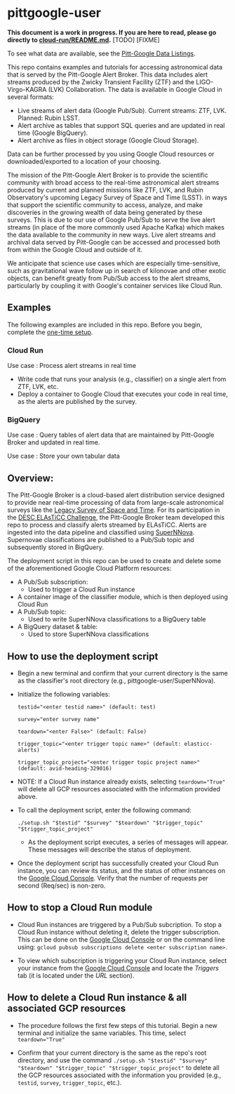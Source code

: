 # pittgoogle-user

**This document is a work in progress. If you are here to read, please go directly to [cloud-run/README.md](cloud-run/README.md).**
[TODO] [FIXME]

To see what data are available, see the [Pitt-Google Data Listings](https://mwvgroup.github.io/pittgoogle-client/listing.html).

This repo contains examples and tutorials for accessing astronomical data that is served by the Pitt-Google Alert Broker.
This data includes alert streams produced by the Zwicky Transient Facility (ZTF) and the LIGO-Virgo-KAGRA (LVK) Collaboration.
The data is available in Google Cloud in several formats:

- Live streams of alert data (Google Pub/Sub). Current streams: ZTF, LVK. Planned: Rubin LSST.
- Alert archive as tables that support SQL queries and are updated in real time (Google BigQuery).
- Alert archive as files in object storage (Google Cloud Storage).

Data can be further processed by you using Google Cloud resources or downloaded/exported to a location of your choosing.

The mission of the Pitt-Google Alert Broker is to provide the scientific community with broad access to the real-time astronomical alert streams produced by current and planned missions like ZTF, LVK, and Rubin Observatory's upcoming Legacy Survey of Space and Time (LSST).
in ways that support the scientific community to access, analyze, and make discoveries in the growing wealth of data being generated by these surveys.
This is due to our use of Google Pub/Sub to serve the live alert streams (in place of the more commonly used Apache Kafka) which makes the data available to the community in new ways.
Live alert streams and archival data served by Pitt-Google can be accessed and processed both from within the Google Cloud and outside of it.

We anticipate that science use cases which are especially time-sensitive, such as gravitational wave follow up in search of kilonovae and other exotic objects, can benefit greatly from Pub/Sub access to the alert streams, particularly by coupling it with Google's container services like Cloud Run.

## Examples

The following examples are included in this repo.
Before you begin, complete the [one-time setup](one-time-setup.md).

### Cloud Run

Use case : Process alert streams in real time

- Write code that runs your analysis (e.g., classifier) on a single alert from ZTF, LVK, etc.
- Deploy a container to Google Cloud that executes your code in real time, as the alerts are published by the survey.

### BigQuery

Use case : Query tables of alert data that are maintained by Pitt-Google Broker and updated in real time.

Use case : Store your own tabular data

## Overview:
The Pitt-Google Broker is a cloud-based alert distribution service designed to provide near real-time processing of data from large-scale astronomical surveys like the [Legacy Survey of Space and Time](https://www.lsst.org). For its participation in the [DESC ELAsTiCC Challenge](https://portal.nersc.gov/cfs/lsst/DESC_TD_PUBLIC/ELASTICC/), the Pitt-Google Broker team developed this repo to process and classify alerts streamed by ELAsTiCC. Alerts are ingested into the data pipeline and classified using [SuperNNova](https://supernnova.readthedocs.io/en/latest/index.html). Supernovae classifications are published to a Pub/Sub topic and subsequently stored in BigQuery.

The deployment script in this repo can be used to create and delete some of the aforementioned Google Cloud Platform resources:

* A Pub/Sub subscription:
    * Used to trigger a Cloud Run instance
* A container image of the classifier module, which is then deployed using Cloud Run
* A Pub/Sub topic:
    * Used to write SuperNNova classifications to a BigQuery table
* A BigQuery dataset & table:
    * Used to store SuperNNova classifications

## How to use the deployment script
* Begin a new terminal and confirm that your current directory is the same as the classifier's root directory (e.g., pittgoogle-user/SuperNNova).
* Initialize the following variables:

    ```
    testid="<enter testid name>" (default: test)

    survey="enter survey name"

    teardown="<enter False>" (default: False)

    trigger_topic="<enter trigger topic name>" (default: elasticc-alerts)

    trigger_topic_project="<enter trigger topic project name>" (default: avid-heading-329016)
    ```


* NOTE: If a Cloud Run instance already exists, selecting `teardown="True"` will delete all GCP resources associated with the information provided above.


* To call the deployment script, enter the following command:
    ```
    ./setup.sh "$testid" "$survey" "$teardown" "$trigger_topic" "$trigger_topic_project"
    ```
    * As the deployment script executes, a series of messages will appear. These messages will describe the status of deployment.


* Once the deployment script has successfully created your Cloud Run instance, you can review its status, and the status of other instances on the [Google Cloud Console](https://console.cloud.google.com/run?). Verify that the number of requests per second (Req/sec) is non-zero.

## How to stop a Cloud Run module
* Cloud Run instances are triggered by a Pub/Sub subcription. To stop a Cloud Run instance without deleting it, delete the trigger subscription. This can be done on the [Google Cloud Console](https://console.cloud.google.com/cloudpubsub/subscription/list?) or on the command line using: `gcloud pubsub subscriptions delete <enter subscription name>`.

* To view which subscription is triggering your Cloud Run instance, select your instance from the [Google Cloud Console](https://console.cloud.google.com/run?) and locate the _Triggers_ tab (it is located under the _URL_ section).

## How to delete a Cloud Run instance & all associated GCP resources
* The procedure follows the first few steps of this tutorial. Begin a new terminal and initialize the same variables. This time, select `teardown="True"`

* Confirm that your current directory is the same as the repo's root directory, and use the command `./setup.sh "$testid" "$survey" "$teardown" "$trigger_topic" "$trigger_topic_project"` to delete all the GCP resources associated with the information you provided (e.g., `testid`, `survey`, `trigger_topic`, etc.).

